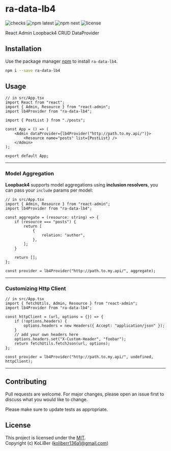 # ra-data-lb4

![checks](https://img.shields.io/github/checks-status/loopback4/ra-data-lb4/next)
![npm latest](https://img.shields.io/npm/v/ra-data-lb4/latest)
![npm next](https://img.shields.io/npm/v/ra-data-lb4/next)
![license](https://img.shields.io/github/license/loopback4/ra-data-lb4)

React Admin Loopback4 CRUD DataProvider

## Installation

Use the package manager [npm](https://docs.npmjs.com/downloading-and-installing-node-js-and-npm) to install `ra-data-lb4`.

```bash
npm i --save ra-data-lb4
```

## Usage

```tsx
// in src/App.tsx
import React from "react";
import { Admin, Resource } from "react-admin";
import lb4Provider from "ra-data-lb4";

import { PostList } from "./posts";

const App = () => (
    <Admin dataProvider={lb4Provider("http://path.to.my.api/")}>
        <Resource name="posts" list={PostList} />
    </Admin>
);

export default App;
```

---

### Model Aggregation

**Loopback4** supports model aggregations using **inclusion resolvers**, you can pass your `include` params per model:

```tsx
// in src/App.tsx
import { Admin, Resource } from "react-admin";
import lb4Provider from "ra-data-lb4";

const aggregate = (resource: string) => {
    if (resource === "posts") {
        return [
            {
                relation: "author",
            },
        ];
    }

    return [];
};

const provider = lb4Provider("http://path.to.my.api/", aggregate);
```

---

### Customizing Http Client

```tsx
// in src/App.tsx
import { fetchUtils, Admin, Resource } from "react-admin";
import lb4Provider from "ra-data-lb4";

const httpClient = (url, options = {}) => {
    if (!options.headers) {
        options.headers = new Headers({ Accept: "application/json" });
    }
    // add your own headers here
    options.headers.set("X-Custom-Header", "foobar");
    return fetchUtils.fetchJson(url, options);
};

const provider = lb4Provider("http://path.to.my.api/", undefined, httpClient);
```

---

## Contributing

Pull requests are welcome. For major changes, please open an issue first to discuss what you would like to change.

Please make sure to update tests as appropriate.

## License

This project is licensed under the [MIT](LICENSE.md).  
Copyright (c) KoLiBer (koliberr136a1@gmail.com)
